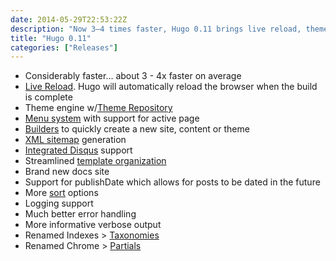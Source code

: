 ```yaml
---
date: 2014-05-29T22:53:22Z
description: "Now 3–4 times faster, Hugo 0.11 brings live reload, theme engine, menu system, XML sitemap, and more!"
title: "Hugo 0.11"
categories: ["Releases"]
---
```


- Considerably faster... about 3 - 4x faster on average
- [Live Reload](/getting-started/usage/#livereload). Hugo will automatically reload the browser when the build is complete
- Theme engine w/[Theme Repository](http://github.com/spf13/hugoThemes)
- [Menu system](/content-management/menus/) with support for active page
- [Builders](/commands/hugo_new) to quickly create a new site, content or theme
- [XML sitemap](/templates/sitemap-template) generation
- [Integrated Disqus](/content-management/comments) support
- Streamlined [template organization](/templates/introduction)
- Brand new docs site
- Support for publishDate which allows for posts to be dated in the future
- More [sort](/functions/sort) options
- Logging support
- Much better error handling
- More informative verbose output
- Renamed Indexes > [Taxonomies](/content-management/taxonomies/)
- Renamed Chrome > [Partials](/templates/partials)
